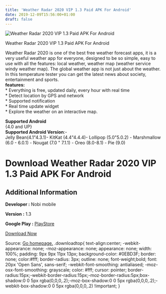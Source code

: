 ```yaml
---
title: 'Weather Radar 2020 VIP 1.3 Paid APK For Android'
date: 2019-12-09T15:56:00+01:00
draft: false
---
```


![Weather Radar 2020 VIP 1.3 Paid APK For Android](https://i1.wp.com/apkhome.net/wp-content/uploads/2019/12/Weather-Radar-2020-VIP-1.3-Paid.png "Weather Radar 2020 VIP 1.3 Paid APK For Android")

  

Weather Radar 2020 VIP 1.3 Paid APK For Android

Weather Radar 2020 is one of the best free weather forecast apps, it is a very useful weather app for everyone, designed to be so simple, easy to use with all the features: local weather, weather map (weather service windy weather map). The global weather app is not just about the weather. In this temperature tester you can get the latest news about society, entertainment and sports.  
**features:**  
\* Everything is free, updated daily, every hour with real time  
\* Detect location by GPS and network  
\* Supported notification  
\* Real time update widget  
\* Explore the weather on an interactive map.

**Supported Android**  
{4.0 and UP}  
**Supported Android Version**:-  
Jelly Bean(4.1"4.3.1)- KitKat (4.4"4.4.4)- Lollipop (5.0"5.0.2) - Marshmallow (6.0 - 6.0.1) - Nougat (7.0 " 7.1.1) - Oreo (8.0-8.1) - Pie (9.0)

Download Weather Radar 2020 VIP 1.3 Paid APK For Android
========================================================

Additional Information
----------------------

**Developer :** Nobi mobile

**Version :** 1.3

**Google Play :** [PlayStore](https://play.google.com/store/apps/details?id=com.zozo.radar.weather.pro&hl=en)

  

[Download Now](https://store4app.co/post/weather-radar-2020-vip-1-3-paid-apk-for-android_1575903346)

  
Source: [Go homepage.](https://store4app.co/post/weather-radar-2020-vip-1-3-paid-apk-for-android_1575903346) .downloadtop{ text-align:center; -webkit-appearance: none; -moz-appearance: none; appearance: none; width: 100%; padding: 9px 9px 11px 13px; background-color: #0EBD3F; border: none; color:#fff; border-radius: 3px; outline: none; font-weight;bold; font: 20px 'Open Sans', sans-serif; -webkit-font-smoothing: antialiased; -moz-osx-font-smoothing: grayscale; color: #fff; cursor: pointer; border-radius:15px;-webkit-border-radius:15px;-moz-border-radius:5px;box-shadow:0 0 5px rgba(0,0,0,.2);-moz-box-shadow:0 0 5px rgba(0,0,0,.2);-webkit-box-shadow:0 0 5px rgba(0,0,0,.2) !important; }